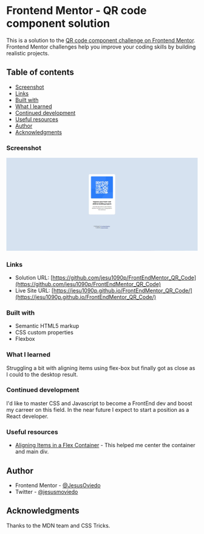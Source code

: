# Frontend Mentor - QR code component solution

This is a solution to the [QR code component challenge on Frontend Mentor](https://www.frontendmentor.io/challenges/qr-code-component-iux_sIO_H). Frontend Mentor challenges help you improve your coding skills by building realistic projects. 

## Table of contents

- [Screenshot](#screenshot)
- [Links](#links)
- [Built with](#built-with)
- [What I learned](#what-i-learned)
- [Continued development](#continued-development)
- [Useful resources](#useful-resources)
- [Author](#author)
- [Acknowledgments](#acknowledgments)

### Screenshot

![](./screenshot.jpg)

### Links

- Solution URL: [https://github.com/jesu1090p/FrontEndMentor_QR_Code](https://github.com/jesu1090p/FrontEndMentor_QR_Code)
- Live Site URL: [https://jesu1090p.github.io/FrontEndMentor_QR_Code/](https://jesu1090p.github.io/FrontEndMentor_QR_Code/)

### Built with

- Semantic HTML5 markup
- CSS custom properties
- Flexbox

### What I learned

Struggling a bit with aligning items using flex-box but finally got as close as I could to the desktop result. 

### Continued development

I'd like to master CSS and Javascript to become a FrontEnd dev and boost my carreer on this field. In the near future I expect to start a position as a React developer.


### Useful resources

- [Aligning Items in a Flex Container](https://developer.mozilla.org/es/docs/Web/CSS/CSS_Flexible_Box_Layout/Aligning_Items_in_a_Flex_Container) - This helped me center the container and main div.

## Author

- Frontend Mentor - [@JesusOviedo](https://www.frontendmentor.io/profile/jesu1090p)
- Twitter - [@jesusmoviedo](https://www.twitter.com/jesusmoviedo)

## Acknowledgments

Thanks to the MDN team and CSS Tricks.
